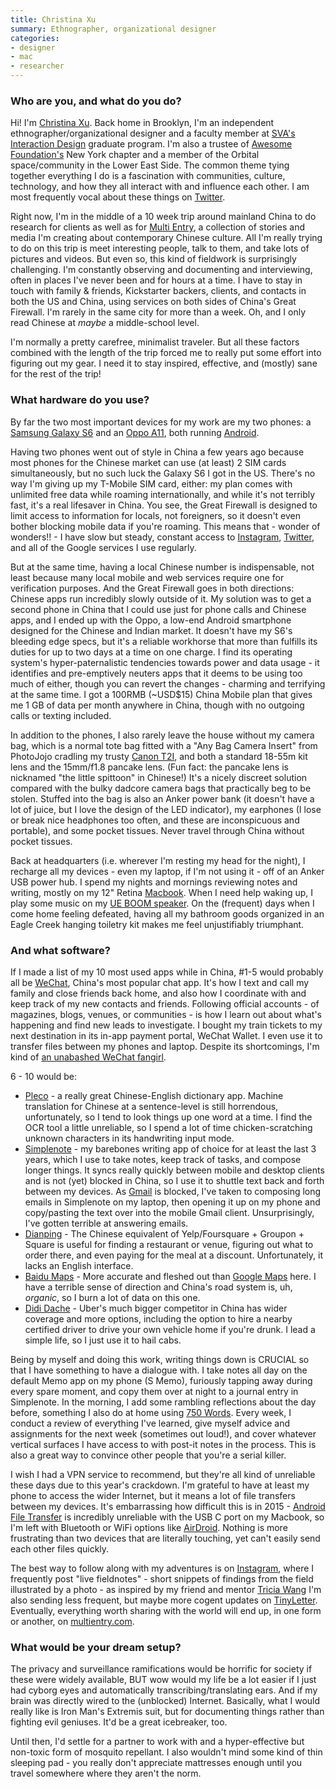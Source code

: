 ```yaml
---
title: Christina Xu
summary: Ethnographer, organizational designer
categories:
- designer
- mac
- researcher
---
```


### Who are you, and what do you do?

Hi! I'm [Christina Xu](http://www.christinaxu.org/ "Christina's website."). Back home in Brooklyn, I'm an independent ethnographer/organizational designer and a faculty member at [SVA's Interaction Design](http://interactiondesign.sva.edu/ "The interaction design program at the School of Visual Arts in New York.") graduate program. I'm also a trustee of [Awesome Foundation's](http://www.awesomefoundation.org/ "A foundation providing $1000 grants every month to awesome ideas.") New York chapter and a member of the Orbital space/community in the Lower East Side. The common theme tying together everything I do is a fascination with communities, culture, technology, and how they all interact with and influence each other. I am most frequently vocal about these things on [Twitter](http://www.twitter.com/xuhulk "Christina's Twitter account.").

Right now, I'm in the middle of a 10 week trip around mainland China to do research for clients as well as for [Multi Entry](https://www.kickstarter.com/projects/christinaxu/multi-entry-telling-the-stories-of-young-creative/description "Christina's Kickstarter project."), a collection of stories and media I'm creating about contemporary Chinese culture. All I'm really trying to do on this trip is meet interesting people, talk to them, and take lots of pictures and videos. But even so, this kind of fieldwork is surprisingly challenging. I'm constantly observing and documenting and interviewing, often in places I've never been and for hours at a time. I have to stay in touch with family & friends, Kickstarter backers, clients, and contacts in both the US and China, using services on both sides of China's Great Firewall. I'm rarely in the same city for more than a week. Oh, and I only read Chinese at *maybe* a middle-school level.

I'm normally a pretty carefree, minimalist traveler. But all these factors combined with the length of the trip forced me to really put some effort into figuring out my gear. I need it to stay inspired, effective, and (mostly) sane for the rest of the trip!

### What hardware do you use?

By far the two most important devices for my work are my two phones: a [Samsung Galaxy S6][galaxy-s6] and an [Oppo A11][joy-3], both running [Android][].

Having two phones went out of style in China a few years ago because most phones for the Chinese market can use (at least) 2 SIM cards simultaneously, but no such luck the Galaxy S6 I got in the US. There's no way I'm giving up my T-Mobile SIM card, either: my plan comes with unlimited free data while roaming internationally, and while it's not terribly fast, it's a real lifesaver in China. You see, the Great Firewall is designed to limit access to information for locals, not foreigners, so it doesn't even bother blocking mobile data if you're roaming. This means that - wonder of wonders!! - I have slow but steady, constant access to [Instagram][instagram-android], [Twitter][], and all of the Google services I use regularly.

But at the same time, having a local Chinese number is indispensable, not least because many local mobile and web services require one for verification purposes. And the Great Firewall goes in both directions: Chinese apps run incredibly slowly outside of it. My solution was to get a second phone in China that I could use just for phone calls and Chinese apps, and I ended up with the Oppo, a low-end Android smartphone designed for the Chinese and Indian market. It doesn't have my S6's bleeding edge specs, but it's a reliable workhorse that more than fulfills its duties for up to two days at a time on one charge. I find its operating system's hyper-paternalistic tendencies towards power and data usage - it identifies and pre-emptively neuters apps that it deems to be using too much of either, though you can revert the changes - charming and terrifying at the same time. I got a 100RMB (~USD$15) China Mobile plan that gives me 1 GB of data per month anywhere in China, though with no outgoing calls or texting included.

In addition to the phones, I also rarely leave the house without my camera bag, which is a normal tote bag fitted with a "Any Bag Camera Insert" from PhotoJojo cradling my trusty [Canon T2I][eos-rebel-t2i], and both a standard 18-55m kit lens and the 15mm/f1.8 pancake lens. (Fun fact: the pancake lens is nicknamed "the little spittoon" in Chinese!) It's a nicely discreet solution compared with the bulky dadcore camera bags that practically beg to be stolen. Stuffed into the bag is also an Anker power bank (it doesn't have a lot of juice, but I love the design of the LED indicator), my earphones (I lose or break nice headphones too often, and these are inconspicuous and portable), and some pocket tissues. Never travel through China without pocket tissues.

Back at headquarters (i.e. wherever I'm resting my head for the night), I recharge all my devices - even my laptop, if I'm not using it - off of an Anker USB power hub. I spend my nights and mornings reviewing notes and writing, mostly on my 12" Retina [Macbook][macbook.2]. When I need help waking up, I play some music on my [UE BOOM speaker][boom]. On the (frequent) days when I come home feeling defeated, having all my bathroom goods organized in an Eagle Creek hanging toiletry kit makes me feel unjustifiably triumphant.

### And what software?

If I made a list of my 10 most used apps while in China, #1-5 would probably all be [WeChat][wechat-android], China's most popular chat app. It's how I text and call my family and close friends back home, and also how I coordinate with and keep track of my new contacts and friends. Following official accounts - of magazines, blogs, venues, or communities - is how I learn out about what's happening and find new leads to investigate. I bought my train tickets to my next destination in its in-app payment portal, WeChat Wallet. I even use it to transfer files between my phones and laptop. Despite its shortcomings, I'm kind of [an unabashed WeChat fangirl](https://medium.com/chrysaora-weekly/three-moments-with-wechat-7deb56f11e0a "Christina's post about WeChat.").

6 - 10 would be:

* [Pleco][pleco-android] - a really great Chinese-English dictionary app. Machine translation for Chinese at a sentence-level is still horrendous, unfortunately, so I tend to look things up one word at a time. I find the OCR tool a little unreliable, so I spend a lot of time chicken-scratching unknown characters in its handwriting input mode.
* [Simplenote][simplenote-android] - my barebones writing app of choice for at least the last 3 years, which I use to take notes, keep track of tasks, and compose longer things. It syncs really quickly between mobile and desktop clients and is not (yet) blocked in China, so I use it to shuttle text back and forth between my devices. As [Gmail][] is blocked, I've taken to composing long emails in Simplenote on my laptop, then opening it up on my phone and copy/pasting the text over into the mobile Gmail client. Unsurprisingly, I've gotten terrible at answering emails.
* [Dianping][dianping-android] - The Chinese equivalent of Yelp/Foursquare + Groupon + Square is useful for finding a restaurant or venue, figuring out what to order there, and even paying for the meal at a discount. Unfortunately, it lacks an English interface.
* [Baidu Maps][baidu-maps] - More accurate and fleshed out than [Google Maps][google-maps] here. I have a terrible sense of direction and China's road system is, uh, *organic*, so I burn a lot of data on this one.
* [Didi Dache][didi-dache-android] - Uber's much bigger competitor in China has wider coverage and more options, including the option to hire a nearby certified driver to drive your own vehicle home if you're drunk. I lead a simple life, so I just use it to hail cabs.

Being by myself and doing this work, writing things down is CRUCIAL so that I have something to have a dialogue with. I take notes all day on the default Memo app on my phone (S Memo), furiously tapping away during every spare moment, and copy them over at night to a journal entry in Simplenote. In the morning, I add some rambling reflections about the day before, something I also do at home using [750 Words][750-words]. Every week, I conduct a review of everything I've learned, give myself advice and assignments for the next week (sometimes out loud!), and cover whatever vertical surfaces I have access to with post-it notes in the process. This is also a great way to convince other people that you're a serial killer.

I wish I had a VPN service to recommend, but they're all kind of unreliable these days due to this year's crackdown. I'm grateful to have at least my phone to access the wider Internet, but it means a lot of file transfers between my devices. It's embarrassing how difficult this is in 2015 - [Android File Transfer][android-file-transfer] is incredibly unreliable with the USB C port on my Macbook, so I'm left with Bluetooth or WiFi options like [AirDroid][]. Nothing is more frustrating than two devices that are literally touching, yet can't easily send each other files quickly.

The best way to follow along with my adventures is on [Instagram](http://instagram.com/xuhulk "Christina's Instagram account."), where I frequently post "live fieldnotes" - short snippets of findings from the field illustrated by a photo - as inspired by my friend and mentor [Tricia Wang](http://instagram.com/explore/tags/triciainchina/ "Tricia's Instagram photos in China.") I'm also sending less frequent, but maybe more cogent updates on [TinyLetter](http://tinyletter.com/xuhulk "Christina's email newsletter."). Eventually, everything worth sharing with the world will end up, in one form or another, on [multientry.com](http://www.multientry.com "Christina's website about China's youth.").

### What would be your dream setup?

The privacy and surveillance ramifications would be horrific for society if these were widely available, BUT wow would my life be a lot easier if I just had cyborg eyes and automatically transcribing/translating ears. And if my brain was directly wired to the (unblocked) Internet. Basically, what I would really like is Iron Man's Extremis suit, but for documenting things rather than fighting evil geniuses. It'd be a great icebreaker, too.

Until then, I'd settle for a partner to work with and a hyper-effective but non-toxic form of mosquito repellant. I also wouldn't mind some kind of thin sleeping pad - you really don't appreciate mattresses enough until you travel somewhere where they aren't the norm.

[boom]: https://www.amazon.com/UE-BOOM-Wireless-Bluetooth-Speaker/dp/B00CM0XHNS "A Bluetooth speaker."
[eos-rebel-t2i]: https://en.wikipedia.org/wiki/Canon_EOS_550D "An 18 megapixel camera."
[galaxy-s6]: https://en.wikipedia.org/wiki/Samsung_Galaxy_S6 "An Android smartphone."
[joy-3]: http://www.oppo.com/en/smartphone-joy-3/ "A 4.5 inch Android smartphone."
[macbook.2]: https://en.wikipedia.org/wiki/MacBook_(2015_version) "A very thin 12 inch laptop."
[750-words]: http://750words.com "A service that helps encourage people to write every day."
[airdroid]: https://www.airdroid.com "Software for working with an Android device from a computer."
[android-file-transfer]: https://www.android.com/filetransfer/ "A tool for transferring files between an Android device and a Mac."
[android]: https://developers.google.com/android/?csw=1 "A mobile phone platform."
[baidu-maps]: https://en.wikipedia.org/wiki/Baidu_Maps "A mapping service."
[dianping-android]: https://play.google.com/store/apps/details?id=com.dianping.v1 "An app for the check-in/review service."
[didi-dache-android]: https://en.wikipedia.org/wiki/Didi_Dache "An app for the taxi-hailing service."
[gmail]: https://mail.google.com/mail/ "Web-based email."
[google-maps]: https://www.google.com/maps/ "Web-based map tools."
[instagram-android]: https://play.google.com/store/apps/details?id=com.instagram.android "A photo taking/sharing app."
[pleco-android]: https://play.google.com/store/apps/details?id=com.pleco.chinesesystem "A Chinese dictionary app."
[simplenote-android]: https://play.google.com/store/apps/details?id=com.automattic.simplenote "A note app with cloud syncing."
[twitter]: https://twitter.com/ "An online micro-blogging platform."
[wechat-android]: https://play.google.com/store/apps/details?id=com.tencent.mm "An app for the messaging service."
